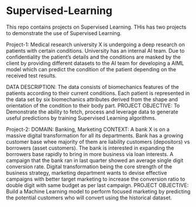 # Supervised-Learning
This repo contains projects on Supervised Learning.
THis has two projects to demonstrate the use of Supervised Learning.

Project-1:
Medical research university X is undergoing a deep research on patients with certain conditions. University has an internal AI team. Due to confidentiality the patient’s details and the conditions are masked by the client by providing different datasets to the AI team for developing a AIML model which can predict the condition of the patient depending on the received test results.

DATA DESCRIPTION: The data consists of biomechanics features of the patients according to their current conditions. Each patient is represented in the data set by six biomechanics attributes derived from the shape and orientation of the condition to their body part.
PROJECT OBJECTIVE: To Demonstrate the ability to fetch, process and leverage data to generate useful predictions by training Supervised Learning algorithms.

Project-2:
DOMAIN: Banking, Marketing
CONTEXT: A bank X is on a massive digital transformation for all its departments. Bank has a growing customer base whee majority of them are liability customers (depositors) vs borrowers (asset customers). The bank is interested in expanding the borrowers base rapidly to bring in more business via loan interests. A campaign that the bank ran in last quarter showed an average single digit conversion rate. Digital transformation being the core strength of the business strategy, marketing department wants to devise effective campaigns with better target marketing to increase the conversion ratio to double digit with same budget as per last campaign.
PROJECT OBJECTIVE: Build a Machine Learning model to perform focused marketing by predicting the potential customers who will convert using the historical dataset.
